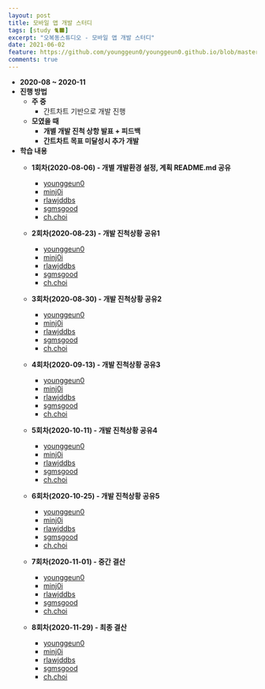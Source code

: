 ```yaml
---
layout: post
title: 모바일 앱 개발 스터디
tags: [study 🐈‍⬛]
excerpt: "오복동스튜디오 - 모바일 앱 개발 스터디"
date: 2021-06-02
feature: https://github.com/younggeun0/younggeun0.github.io/blob/master/_posts/img/bokdong/cover.jpg?raw=true
comments: true
---
```


* **2020-08 ~ 2020-11**
* **진행 방법**
  * **주 중**
    * 간트차트 기반으로 개발 진행
  * **모였을 때**
    * **개별 개발 진척 상항 발표 + 피드백**
    * **간트차트 목표 미달성시 추가 개발**
* **학습 내용**
  * **1회차(2020-08-06) - 개별 개발환경 설정, 계획 README.md 공유**
    * [younggeun0](https://github.com/ohbokdong/AppDevStudy/blob/master/ProjectReadme/younggeun0_readme.md.md)
    * [minj0i](https://github.com/ohbokdong/AppDevStudy/blob/master/ProjectReadme/minj0i_README.md)
    * [rlawjddbs](https://github.com/ohbokdong/AppDevStudy/blob/master/ProjectReadme/rlawjddbs_readme.md)
    * [sgmsgood](https://github.com/ohbokdong/AppDevStudy/blob/master/ProjectReadme/sgmsgood_readme.md)
    * [ch.choi](https://github.com/ohbokdong/AppDevStudy/blob/master/ProjectReadme/ccg1120_readme.md)
  * **2회차(2020-08-23) - 개발 진척상황 공유1**
    * [younggeun0](https://github.com/ohbokdong/AppDevStudy/blob/master/ProjectCheckout/01/younggeun0.md)
    * [minj0i](https://github.com/ohbokdong/AppDevStudy/blob/master/ProjectCheckout/01/minj0i.md)
    * [rlawjddbs](https://github.com/ohbokdong/AppDevStudy/blob/master/ProjectCheckout/01/rlawjddbs.md)
    * [sgmsgood](https://github.com/ohbokdong/AppDevStudy/blob/master/ProjectCheckout/01/sgmsgood.md)
    * [ch.choi](https://github.com/ohbokdong/AppDevStudy/blob/master/ProjectCheckout/01/ch.choi.md)
  * **3회차(2020-08-30) - 개발 진척상황 공유2**
    * [younggeun0](https://github.com/ohbokdong/AppDevStudy/blob/master/ProjectCheckout/02/younggeun0.md)
    * [minj0i](https://github.com/ohbokdong/AppDevStudy/blob/master/ProjectCheckout/02/minj0i.md)
    * [rlawjddbs](https://github.com/ohbokdong/AppDevStudy/blob/master/ProjectCheckout/02/rlawjddbs.md)
    * [sgmsgood](https://github.com/ohbokdong/AppDevStudy/blob/master/ProjectCheckout/02/sgmsgood.md)
    * [ch.choi](https://github.com/ohbokdong/AppDevStudy/blob/master/ProjectCheckout/02/ch.choi.md)

  * **4회차(2020-09-13) - 개발 진척상황 공유3**
    * [younggeun0](https://github.com/ohbokdong/AppDevStudy/blob/master/ProjectCheckout/03/younggeun0.md)
    * [minj0i](https://github.com/ohbokdong/AppDevStudy/blob/master/ProjectCheckout/03/minj0i.md)
    * [rlawjddbs](https://github.com/ohbokdong/AppDevStudy/blob/master/ProjectCheckout/03/rlawjddbs/rlawjddbs.md)
    * [sgmsgood](https://github.com/ohbokdong/AppDevStudy/blob/master/ProjectCheckout/03/sgmsgood.md)
    * [ch.choi](https://github.com/ohbokdong/AppDevStudy/blob/master/ProjectCheckout/03/ch.choi.md)

  * **5회차(2020-10-11) - 개발 진척상황 공유4**
    * [younggeun0](https://github.com/ohbokdong/AppDevStudy/blob/master/ProjectCheckout/04/younggeun0.md)
    * [minj0i](https://github.com/ohbokdong/AppDevStudy/blob/master/ProjectCheckout/04/minj0i.md)
    * [rlawjddbs](https://github.com/ohbokdong/AppDevStudy/blob/master/ProjectCheckout/04/rlawjddbs.md)
    * [sgmsgood](https://github.com/ohbokdong/AppDevStudy/blob/master/ProjectCheckout/04/sgmsgood.md)
    * [ch.choi](https://github.com/ohbokdong/AppDevStudy/blob/master/ProjectCheckout/04/ch.choi.md)
  

  * **6회차(2020-10-25) - 개발 진척상황 공유5**
    * [younggeun0](https://github.com/ohbokdong/AppDevStudy/blob/master/ProjectCheckout/05/younggeun0.md)
    * [minj0i](https://github.com/ohbokdong/AppDevStudy/blob/master/ProjectCheckout/05/minj0i.md)
    * [rlawjddbs](https://github.com/ohbokdong/AppDevStudy/blob/master/ProjectCheckout/05/rlawjddbs.md)
    * [sgmsgood](https://github.com/ohbokdong/AppDevStudy/blob/master/ProjectCheckout/05/sgmsgood.md)
    * [ch.choi](https://github.com/ohbokdong/AppDevStudy/blob/master/ProjectCheckout/05/ch.choi.md)
  

  * **7회차(2020-11-01) - 중간 결산**
     * [younggeun0](https://github.com/ohbokdong/AppDevStudy/blob/master/ProjectCheckout/06/younggeun0.md)
     * [minj0i](https://github.com/ohbokdong/AppDevStudy/blob/master/ProjectCheckout/06/minj0i.md)
     * [rlawjddbs](https://github.com/ohbokdong/AppDevStudy/blob/master/ProjectCheckout/06/rlawjddbs.md)
     * [sgmsgood](https://github.com/ohbokdong/AppDevStudy/blob/master/ProjectCheckout/06/sgmsgood.md)
     * [ch.choi](https://github.com/ohbokdong/AppDevStudy/blob/master/ProjectCheckout/06/ch.choi.md)
    
  * **8회차(2020-11-29) - 최종 결산**
     * [younggeun0](https://github.com/ohbokdong/AppDevStudy/blob/master/ProjectCheckout/07/younggeun0.md)
     * [minj0i](https://github.com/ohbokdong/AppDevStudy/blob/master/ProjectCheckout/07/minj0i.md)
     * [rlawjddbs](https://github.com/ohbokdong/AppDevStudy/blob/master/ProjectCheckout/07/rlawjddbs.md)
     * [sgmsgood](https://github.com/ohbokdong/AppDevStudy/blob/master/ProjectCheckout/07/sgmsgood.md)
     * [ch.choi](https://github.com/ohbokdong/AppDevStudy/blob/master/ProjectCheckout/07/ch.choi.md)


